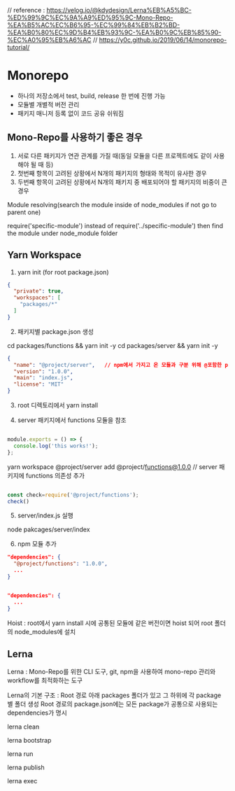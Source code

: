 // reference : https://velog.io/@kdydesign/Lerna%EB%A5%BC-%ED%99%9C%EC%9A%A9%ED%95%9C-Mono-Repo-%EA%B5%AC%EC%B6%95-%EC%99%84%EB%B2%BD-%EA%B0%80%EC%9D%B4%EB%93%9C-%EA%B0%9C%EB%85%90-%EC%A0%95%EB%A6%AC
// https://y0c.github.io/2019/06/14/monorepo-tutorial/

# Monorepo

- 하나의 저장소에서 test, build, release 한 번에 진행 가능
- 모듈별 개별적 버전 관리
- 패키지 매니저 등록 없이 코드 공유 쉬워짐


## Mono-Repo를 사용하기 좋은 경우

1. 서로 다른 패키지가 연관 관계를 가질 때(동일 모듈을 다른 프로젝트에도 같이 사용해야 될 때 등)
2. 첫번째 항목이 고려된 상황에서 N개의 패키지의 형태와 목적이 유사한 경우
3. 두번째 항목이 고려된 상황에서 N개의 패키지 중 배포되어야 할 패키지의 비중이 큰 경우


Module resolving(search the module inside of node_modules if not go to parent one)

require('specific-module') instead of require('../specific-module') then find the module under node_module folder


## Yarn Workspace

1. yarn init  (for root package.json)

``` package.json
{
  "private": true,   
  "workspaces": [
    "packages/*"
  ]	
}
```

2. 패키지별 package.json 생성

cd packages/functions && yarn init -y
cd packages/server && yarn init -y

``` server/package.json
{
  "name": "@project/server",   // npm에서 가지고 온 모듈과 구분 위해 @포함한 prefix 사용 
  "version": "1.0.0",
  "main": "index.js",
  "license": "MIT"
}
```

3. root 디렉토리에서 yarn install

4. server 패키지에서 functions 모듈을 참조

```packages/functions/index.js

module.exports = () => {
  console.log('this works!');
};
```

yarn workspace @project/server add @project/functions@1.0.0  // server 패키지에 functions 의존성 추가


``` packages/server/index.js

const check=require('@project/functions');
check()
```

5. server/index.js 실행

node pakcages/server/index

6. npm 모듈 추가


``` packages/server/package.json
"dependencies": {
  "@project/functions": "1.0.0",
  ...
}
```

```packages/functions/package.json

"dependencies": {
  ...
}
```
Hoist : root에서 yarn install 시에 공통된 모듈에 같은 버전이면 hoist 되어 root 폴더의 node_modules에 설치


## Lerna

Lerna : Mono-Repo를 위한 CLI 도구, git, npm을 사용하여 mono-repo 관리와 workflow를 최적화하는 도구

Lerna의 기본 구조 : Root 경로 아래 packages 폴더가 있고 그 하위에 각 package 별 폴더 생성
                 Root 경로의 package.json에는 모든 package가 공통으로 사용되는 dependencies가 명시


lerna clean

lerna bootstrap

lerna run

lerna publish

lerna exec

